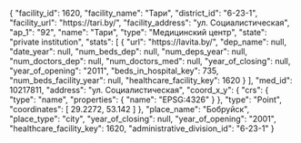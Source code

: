 {
    "facility_id": 1620,
    "facility_name": "Тари",
    "district_id": "6-23-1",
    "facility_url": "https:\/\/tari.by\/",
    "facility_address": "ул. Социалистическая",
    "ap_1": "92",
    "name": "Тари",
    "type": "Медицинский центр",
    "state": "private institution",
    "stats": [
        {
            "url": "https:\/\/lavita.by\/",
            "dep_name": null,
            "date_year": null,
            "num_beds_dep": null,
            "num_deps_year": null,
            "num_doctors_dep": null,
            "num_doctors_med": null,
            "year_of_closing": null,
            "year_of_opening": "2011",
            "beds_in_hospital_key": 735,
            "num_beds_facility_year": null,
            "healthcare_facility_key": 1620
        }
    ],
    "med_id": 10217811,
    "address": "ул. Социалистическая",
    "coord_x_y": {
        "crs": {
            "type": "name",
            "properties": {
                "name": "EPSG:4326"
            }
        },
        "type": "Point",
        "coordinates": [
            29.2272,
            53.142
        ]
    },
    "place_name": "Бобруйск",
    "place_type": "city",
    "year_of_closing": null,
    "year_of_opening": "2001",
    "healthcare_facility_key": 1620,
    "administrative_division_id": "6-23-1"
}